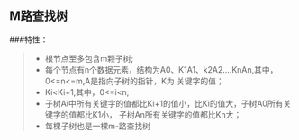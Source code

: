 M路查找树
-----

###特性：  
>* 根节点至多包含m颗子树;
>* 每个节点有n个数据元素，结构为A0、K1A1、k2A2....KnAn,其中，0<=n<=m,A是指向子树的指针，K为
关键字的值；
>* Ki<Ki+1,其中，0<=i<n;
>* 子树Ai中所有关键字的值都比Ki+1的值小，比Ki的值大，子树A0所有关键字的值都比K1小，
子树An所有关键字的值都比Kn大；
>* 每棵子树也是一棵m-路查找树